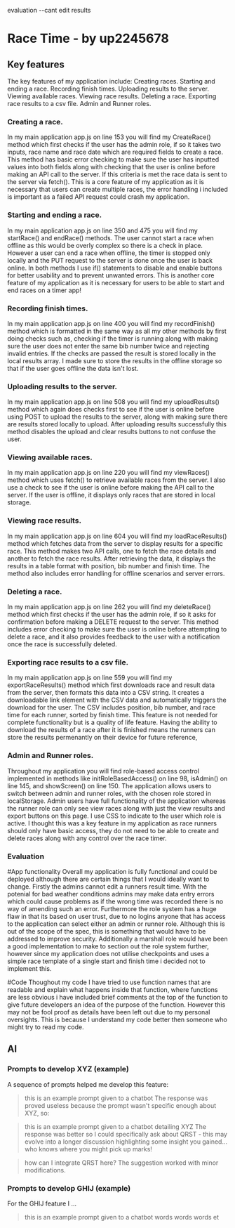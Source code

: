 evaluation
--cant edit results 

# Race Time - by up2245678
## Key features
The key features of my application include:
Creating races.
Starting and ending a race.
Recording finish times.
Uploading results to the server.
Viewing available races.
Viewing race results.
Deleting a race.
Exporting race results to a csv file.
Admin and Runner roles.


### Creating a race.
In my main application app.js on line 153 you will find my CreateRace() method which first checks if the user has the admin role, if so it takes two inputs, race name and race date
which are required fields to create a race. This method has basic error checking to make sure the user has inputted values into both fields along with checking that the user is online
before making an API call to the server. If this criteria is met the race data is sent to the server via fetch().
This is a core feature of my application as it is necessary that users can create multiple races, the error handling i included is important as a failed API request could crash my application. 


### Starting and ending a race.
In my main application app.js on line 350 and 475 you will find my startRace() and endRace() methods. The user cannot start a race when offline as this would be overly complex so there is a check in place. However a user can end a race when offline, the timer is stopped only locally and the PUT request to the server is done once the user is back online. In both methods I use if() statements to disable and enable buttons for better usability and to prevent unwanted errors.
This is another core feature of my application as it is necessary for users to be able to start and end races on a timer app!


### Recording finish times.
In my main application app.js on line 400 you will find my recordFinish() method which is formatted in the same way as all my other methods by first doing checks such as, checking if the timer is running along with making sure the user does not enter the same bib number twice and rejecting invalid entries. If the checks are passed the result is stored locally in the local results array. I made sure to store the results in the offline storage so that if the user goes offline the data isn't lost.


### Uploading results to the server.
In my main application app.js on line 508 you will find my uploadResults() method which again does checks first to see if the user is online before using POST to upload the results to the server, along with making sure there are results stored locally to upload. After uploading results successfully this method disables the upload and clear results buttons to not confuse the user.


### Viewing available races.
In my main application app.js on line 220 you will find my viewRaces() method which uses fetch() to retrieve available races from the server. I also use a check to see if the user is online before making the API call to the server. If the user is offline, it displays only races that are stored in local storage.


### Viewing race results.
In my main application app.js on line 604 you will find my loadRaceResults() method which fetches data from the server to display results for a specific race. This method makes two API calls, one to fetch the race details and another to fetch the race results. After retrieving the data, it displays the results in a table format with position, bib number and finish time. The method also includes error handling for offline scenarios and server errors.


### Deleting a race.
In my main application app.js on line 262 you will find my deleteRace() method which first checks if the user has the admin role, if so it asks for confirmation before making a DELETE request to the server. This method includes error checking to make sure the user is online before attempting to delete a race, and it also provides feedback to the user with a notification once the race is successfully deleted.


### Exporting race results to a csv file.
In my main application app.js on line 559 you will find my exportRaceResults() method which first downloads race and result data from the server, then formats this data into a CSV string. It creates a downloadable link element with the CSV data and automatically triggers the download for the user. The CSV includes position, bib number, and race time for each runner, sorted by finish time.
This feature is not needed for complete functionality but is a quality of life feature. Having the ability to download the results of a race after it is finished means the runners can store the results permenantly on their device for future reference,


### Admin and Runner roles.
Throughout my application you will find role-based access control implemented in methods like initRoleBasedAccess() on line 98, isAdmin() on line 145, and showScreen() on line 150. The application allows users to switch between admin and runner roles, with the chosen role stored in localStorage. Admin users have full functionality of the application whereas the runner role can only see view races along with just the view results and export buttons on this page. I use CSS to indicate to the user which role is active.
I thought this was a key feature in my application as race runners should only have basic access, they do not need to be able to create and delete races along with any control over the race timer.

### Evaluation
#App functionality
Overall my application is fully functional and could be deployed although there are certain things that I would ideally want to change. Firstly the admins cannot edit a runners result time. With the potenial for bad weather conditions admins may make data entry errors which could cause problems as if the wrong time was recorded there is no way of amending such an error. Furthermore the role system has a huge flaw in that its based on user trust, due to no logins anyone that has access to the application can select either an admin or runner role. Although this is out of the scope of the spec, this is something that would have to be addressed to improve security. Additionally a marshall role would have been a good implementation to make to section out the role system further, however since my application does not utilise checkpoints and uses a simple race template of a single start and finish time i decided not to implement this.

#Code
Thoughout my code I have tried to use function names that are readable and explain what happens inside that function, where functions are less obvious i have included brief comments at the top of the function to give future developers an idea of the purpose of the function. However this may not be fool proof as details have been left out due to my personal oversights. This is because I understand my code better then someone who might try to read my code.


## AI


### Prompts to develop XYZ (example)
A sequence of prompts helped me develop this feature:

>  this is an example prompt given to a chatbot
The response was proved useless because the prompt wasn't specific enough about XYZ, so:

>  this is an example prompt given to a chatbot detailing XYZ
The response was better so I could specifically ask about QRST - this may evolve into a longer discussion highlighting some insight you gained… who knows where you might pick up marks!

>  how can I integrate QRST here?
The suggestion worked with minor modifications.

### Prompts to develop GHIJ (example)
For the GHIJ feature I ...

>  this is an example prompt given to a chatbot
words words words et
